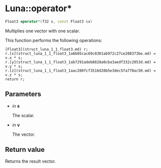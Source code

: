 # Luna::operator*

```c++
Float3 operator*(f32 s, const Float3 &v)
```

Multiplies one vector with one scalar. 

This function performs the following operations: 
```
[Float3](struct_luna_1_1_float3.md) r;
r.[x](struct_luna_1_1_float3_1a6b05cac69c0301ab972c27ce208373be.md) = v.x * s;
r.[y](struct_luna_1_1_float3_1ab7291adeb8828a0cba3aedf332c2053d.md) = v.y * s;
r.[z](struct_luna_1_1_float3_1aac280fcf3516d20b5e3dec5fa770ac50.md) = v.z * s;
return r;
```


## Parameters
* *in* **s**

    The scalar. 

* *in* **v**

    The vector. 

## Return value
Returns the result vector. 


